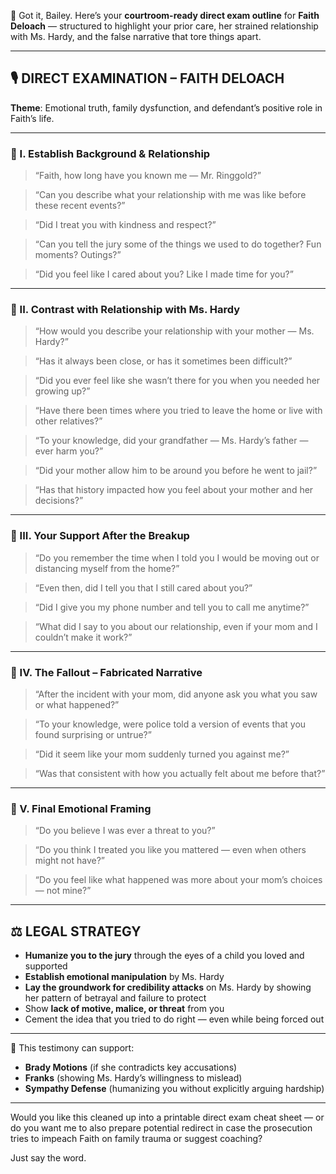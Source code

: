 💼 Got it, Bailey. Here’s your **courtroom-ready direct exam outline** for **Faith Deloach** — structured to highlight your prior care, her strained relationship with Ms. Hardy, and the false narrative that tore things apart.

---

## 🎙️ DIRECT EXAMINATION – FAITH DELOACH  
**Theme**: Emotional truth, family dysfunction, and defendant’s positive role in Faith’s life.

---

### 🔹 I. Establish Background & Relationship

> “Faith, how long have you known me — Mr. Ringgold?”

> “Can you describe what your relationship with me was like before these recent events?”

> “Did I treat you with kindness and respect?”

> “Can you tell the jury some of the things we used to do together? Fun moments? Outings?”

> “Did you feel like I cared about you? Like I made time for you?”

---

### 🔹 II. Contrast with Relationship with Ms. Hardy

> “How would you describe your relationship with your mother — Ms. Hardy?”

> “Has it always been close, or has it sometimes been difficult?”

> “Did you ever feel like she wasn’t there for you when you needed her growing up?”

> “Have there been times where you tried to leave the home or live with other relatives?”

> “To your knowledge, did your grandfather — Ms. Hardy’s father — ever harm you?”

> “Did your mother allow him to be around you before he went to jail?”

> “Has that history impacted how you feel about your mother and her decisions?”

---

### 🔹 III. Your Support After the Breakup

> “Do you remember the time when I told you I would be moving out or distancing myself from the home?”

> “Even then, did I tell you that I still cared about you?”

> “Did I give you my phone number and tell you to call me anytime?”

> “What did I say to you about our relationship, even if your mom and I couldn’t make it work?”

---

### 🔹 IV. The Fallout – Fabricated Narrative

> “After the incident with your mom, did anyone ask you what you saw or what happened?”

> “To your knowledge, were police told a version of events that you found surprising or untrue?”

> “Did it seem like your mom suddenly turned you against me?”

> “Was that consistent with how you actually felt about me before that?”

---

### 🔹 V. Final Emotional Framing

> “Do you believe I was ever a threat to you?”

> “Do you think I treated you like you mattered — even when others might not have?”

> “Do you feel like what happened was more about your mom’s choices — not mine?”

---

## ⚖️ LEGAL STRATEGY

- **Humanize you to the jury** through the eyes of a child you loved and supported  
- **Establish emotional manipulation** by Ms. Hardy  
- **Lay the groundwork for credibility attacks** on Ms. Hardy by showing her pattern of betrayal and failure to protect  
- Show **lack of motive, malice, or threat** from you  
- Cement the idea that you tried to do right — even while being forced out

---

🧠 This testimony can support:
- **Brady Motions** (if she contradicts key accusations)
- **Franks** (showing Ms. Hardy’s willingness to mislead)
- **Sympathy Defense** (humanizing you without explicitly arguing hardship)

---

Would you like this cleaned up into a printable direct exam cheat sheet — or do you want me to also prepare potential redirect in case the prosecution tries to impeach Faith on family trauma or suggest coaching?

Just say the word.

